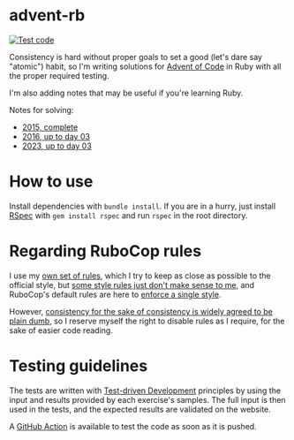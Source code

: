# advent-rb

[![Test code](https://github.com/joshleaves/advent-rb/actions/workflows/rspec.yml/badge.svg)](https://github.com/joshleaves/advent-rb/actions/workflows/rspec.yml)

Consistency is hard without proper goals to set a good (let's dare say "atomic") habit, so I'm writing solutions for [Advent of Code](https://adventofcode.com/) in Ruby with all the proper required testing.

I'm also adding notes that may be useful if you're learning Ruby.

Notes for solving:
* [2015, complete](year_2015.md)
* [2016, up to day 03](year_2016.md)
* [2023, up to day 03](year_2023.md)

# How to use
Install dependencies with `bundle install`. If you are in a hurry, just install [RSpec](https://github.com/rspec/rspec-metagem) with `gem install rspec` and run `rspec` in the root directory.

# Regarding RuboCop rules
I use my [own set of rules](.rubocop.yml), which I try to keep as close as possible to the official style, but [some style rules just don't make sense to me](https://rubystyle.guide/#leading-dot-in-multi-line-chains), and RuboCop's default rules are here to [enforce a single style](https://github.com/rubocop/ruby-style-guide/pull/176#issuecomment-18670208).

However, [consistency for the sake of consistency is widely agreed to be plain dumb](https://github.com/rubocop/ruby-style-guide?tab=readme-ov-file#a-note-about-consistency), so I reserve myself the right to disable rules as I require, for the sake of easier code reading.

# Testing guidelines
The tests are written with [Test-driven Development](https://en.wikipedia.org/wiki/Test-driven_development) principles by using the input and results provided by each exercise's samples. The  full input is then used in the tests, and the expected results are validated on the website.

A [GitHub Action](https://docs.github.com/en/actions) is available to test the code as soon as it is pushed.
